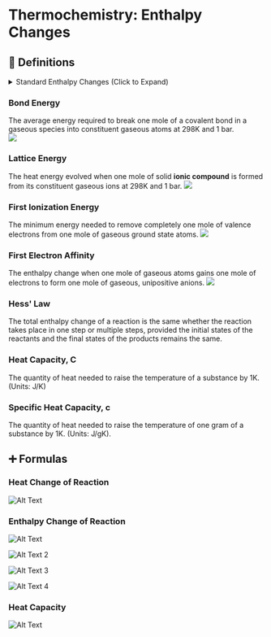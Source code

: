 # Thermochemistry: Enthalpy Changes
## 📖 Definitions

<details>
  <summary>Standard Enthalpy Changes (Click to Expand)</summary>
  
### Standard Enthalpy Change of Reaction 
The enthalpy change when molar quantities of reactants as stated in a chemical equation react together at 298K and 1 bar.  
![](https://latex.codecogs.com/gif.latex?H_2SO_4&space;&plus;&space;2NaO&space;\kern-0.1em&space;H&space;\rightarrow&space;H_2O&space;&plus;&space;Na_2SO_4&space;\qquad&space;\Delta&space;H_{r}^{\theta})

### Standard Enthalpy Change of Formation  
The enthalpy change when one mole of a substance is formed from its constituent elements in their standard states at 298K and 1 bar.   
![](https://latex.codecogs.com/gif.latex?N_2&space;&plus;&space;\frac{1}{2}O_2&space;\rightarrow&space;N_2O&space;\qquad&space;\Delta&space;H_{f}^{\theta})

### Standard Enthalpy Change of Combustion
The heat energy evolved when one mole of a substance is completely burned in excess oxygen at 298K and 1 bar.  
![](https://latex.codecogs.com/gif.latex?C_2H_6&space;&plus;&space;\frac{7}{2}O_2&space;\rightarrow&space;2CO_2&space;&plus;&space;3H_2O&space;\qquad&space;\Delta&space;H_{c}^{\theta})

### Standard Enthalpy Change of Neutralisation
The enthalpy change when an acid and a base react under infinitely dilute conditions to form one mole of water at 298K and 1 bar.   
![](https://latex.codecogs.com/gif.latex?HCl&space;(aq)&space;&plus;&space;NaO&space;\kern-0.15em&space;H&space;(aq)&space;\rightarrow&space;NaCl&space;(aq)&space;&plus;&space;H_2O&space;(l))

### Standard Enthalpy Change of Atomization
The heat energy evolved when one mole of free gaseous atoms is formed from its element in its standard state at 298K and 1 bar.  
![](https://latex.codecogs.com/gif.latex?\frac{1}{2}&space;F_2(g)&space;\rightarrow&space;F(g))

### Standard Enthalpy Change of Solution
The enthalpy change when one mole of solute is completely dissolved to form an infinitely dilute solution at 298K and 1 Bar.  
![](https://latex.codecogs.com/gif.latex?NaCl(s)&space;\rightarrow&space;NaCl(aq))

### Standard Enthalpy Change of Hydration
The heat energy evolved when one mole of free gaseous ions is hydrated by water at 198K and 1 bar.  
![](https://latex.codecogs.com/gif.latex?Na^&plus;(g)&space;\rightarrow&space;Na^&plus;(aq))

</details>

### Bond Energy
The average energy required to break one mole of a covalent bond in a gaseous species into constituent gaseous atoms at 298K and 1 bar.  
![](https://latex.codecogs.com/gif.latex?O_2(g)&space;\rightarrow&space;2O(g)&space;\qquad&space;\Delta&space;H&space;\text{=&space;Bond&space;Energy})

### Lattice Energy
The heat energy evolved when one mole of solid **ionic compound** is formed from its constituent gaseous ions at 298K and 1 bar.
![](https://latex.codecogs.com/gif.latex?Na^&plus;(g)&space;&plus;&space;Cl^-(g)&space;\rightarrow&space;NaCl&space;(s)&space;\qquad&space;\Delta&space;H&space;=&space;\text{Lattice&space;Energy})

### First Ionization Energy
The minimum energy needed to remove completely one mole of valence electrons from one mole of gaseous ground state atoms.
![](https://latex.codecogs.com/gif.latex?Na(g)&space;\rightarrow&space;Na^&plus;&space;(g)&space;&plus;&space;e^-&space;\qquad&space;\Delta&space;H&space;=&space;\text{Ionization&space;Energy})

### First Electron Affinity
The enthalpy change when one mole of gaseous atoms gains one mole of electrons to form one mole of gaseous, unipositive anions.
![](https://latex.codecogs.com/gif.latex?Na(g)&space;&plus;&space;e^-&space;\rightarrow&space;Na^-&space;(g)&space;\qquad&space;\Delta&space;H&space;=&space;\text{Electron&space;Affinity})

### Hess' Law
The total enthalpy change of a reaction is the same whether the reaction takes place in one step or multiple steps, provided the initial states of the reactants and the final states of the products remains the same.

### Heat Capacity, C
The quantity of heat needed to raise the temperature of a substance by 1K. (Units: J/K)  

### Specific Heat Capacity, c
The quantity of heat needed to raise the temperature of one gram of a substance by 1K. (Units: J/gK). 

## ➕ Formulas
### Heat Change of Reaction
![Alt Text](https://latex.codecogs.com/gif.latex?Q&space;=&space;mc\Delta&space;T)

### Enthalpy Change of Reaction 

![Alt Text](https://latex.codecogs.com/gif.latex?\Delta&space;H_{r}^{\theta}&space;=&space;\frac{Q}{n},&space;\kern0.3em&space;n&space;\kern0.3em&space;\text{is&space;the&space;number&space;of&space;moles&space;of&space;the&space;limiting&space;reagent.})  

![Alt Text 2](https://latex.codecogs.com/gif.latex?\Delta&space;H_{r}^{\theta}&space;=&space;\Delta&space;H_{\textit{Bond&space;Breaking}}^\theta&space;&plus;&space;\Delta&space;H_{\textit{Bond&space;Forming}}^\theta)  

![Alt Text 3](https://latex.codecogs.com/gif.latex?\Delta&space;H_{r}^{\theta}&space;=&space;\Delta&space;H_{f}^\theta&space;\text{(products)}-&space;\Delta&space;H_{f}^\theta&space;\text{(reactants)})  

![Alt Text 4](https://latex.codecogs.com/gif.latex?\Delta&space;H_{r}^{\theta}&space;=&space;\Delta&space;H_{c}^\theta&space;\text{(reactants)}-&space;\Delta&space;H_{c}^\theta&space;\text{(products)})  

### Heat Capacity
![Alt Text](https://latex.codecogs.com/gif.latex?C&space;=&space;c*m,&space;\kern0.3em&space;\text{heat&space;capacity&space;is&space;specific&space;heat&space;capacity&space;times&space;mass.})
